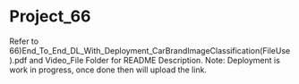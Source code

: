 # Project_66
Refer to 66)End_To_End_DL_With_Deployment_CarBrandImageClassification(FileUse).pdf and Video_File Folder for README Description.
Note: Deployment is work in progress, once done then will upload the link.

